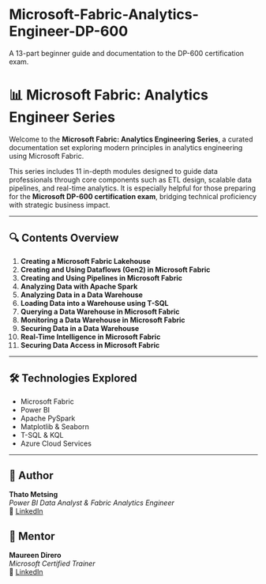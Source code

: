 # Microsoft-Fabric-Analytics-Engineer-DP-600
A 13-part beginner guide and documentation to the DP-600 certification exam.

# 📊 Microsoft Fabric: Analytics Engineer Series

Welcome to the **Microsoft Fabric: Analytics Engineering Series**, a curated documentation set exploring modern principles in analytics engineering using Microsoft Fabric.

This series includes 11 in-depth modules designed to guide data professionals through core components such as ETL design, scalable data pipelines, and real-time analytics. It is especially helpful for those preparing for the **Microsoft DP-600 certification exam**, bridging technical proficiency with strategic business impact.

---

## 🔍 Contents Overview

1. **Creating a Microsoft Fabric Lakehouse**
2. **Creating and Using Dataflows (Gen2) in Microsoft Fabric**
3. **Creating and Using Pipelines in Microsoft Fabric**
4. **Analyzing Data with Apache Spark**
5. **Analyzing Data in a Data Warehouse**
6. **Loading Data into a Warehouse using T-SQL**
7. **Querying a Data Warehouse in Microsoft Fabric**
8. **Monitoring a Data Warehouse in Microsoft Fabric**
9. **Securing Data in a Data Warehouse**
10. **Real-Time Intelligence in Microsoft Fabric**
11. **Securing Data Access in Microsoft Fabric**

---

## 🛠️ Technologies Explored

- Microsoft Fabric  
- Power BI  
- Apache PySpark  
- Matplotlib & Seaborn  
- T-SQL & KQL  
- Azure Cloud Services

---

## 👤 Author

**Thato Metsing**  
_Power BI Data Analyst & Fabric Analytics Engineer_  
🔗 [LinkedIn](https://www.linkedin.com/in/thatometsing)

## 👤 Mentor

**Maureen Direro**  
_Microsoft Certified Trainer_  
🔗 [LinkedIn](https://www.linkedin.com/in/maureen-direro-46a6b220/)

